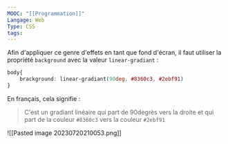 ```yaml
---
MOOC: "[[Programmation]]"
Langage: Web
Type: CSS
tags:
---
```

Afin d'appliquer ce genre d'effets en tant que fond d'écran, il faut utiliser la propriété `background` avec la valeur `linear-gradiant` :
```css
body{
	brackground: linear-gradiant(90deg, #8360c3, #2ebf91)
}
```
En français, cela signifie : 
> C'est un gradiant linéaire qui part de 90degrès vers la droite et qui part de la couleur `#8360c3` vers la couleur `#2ebf91`

![[Pasted image 20230720210053.png]]